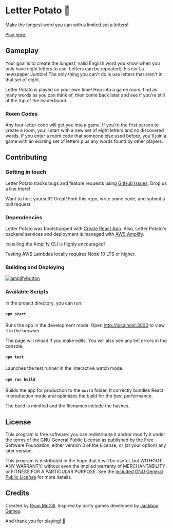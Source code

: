 # Letter Potato 🥔

Make the longest word you can with a limited set a letters!

[Play here.](TODO)

## Gameplay

Your goal is to create the longest, valid English word you know when you only have
eight letters to use. Letters can be repeated; this isn't a newspaper Jumble! The
only thing you can't do is use letters that aren't in that set of eight.

Letter Potato is played on your own time! Hop into a game room, find as many words
as you can think of, then come back later and see if you're still at the top of the
leaderboard.

### Room Codes

Any four-letter code will get you into a game. If you're the first person to
create a room, you'll start with a new set of eight letters and no discovered words.
If you enter a room code that someone else used before, you'll join a game with an
existing set of letters plus any words found by other players.

## Contributing

### Getting in touch
Letter Potato tracks bugs and feature requests using [GitHub Issues](https://github.com/rydash/letter-potato/issues). Drop us a line there!

Want to fix it yourself? Great! Fork this repo, write some code, and submit a pull request.

### Dependencies

Letter Potato was bootstrapped with [Create React App](https://github.com/facebook/create-react-app).
Also, Letter Potato's backend services and deployment is managed with [AWS Amplify](https://aws-amplify.github.io/docs/).

Installing the Amplify CLI is highly encouraged!

Testing AWS Lambdas locally requires Node 10 LTS or higher.

### Building and Deploying

[![amplifybutton](https://oneclick.amplifyapp.com/button.svg)](https://console.aws.amazon.com/amplify/home#/deploy?repo=https://github.com/rydash/letter-potato)

### Available Scripts

In the project directory, you can run:

#### `npm start`

Runs the app in the development mode.
Open [http://localhost:3000](http://localhost:3000) to view it in the browser.

The page will reload if you make edits.
You will also see any lint errors in the console.

#### `npm test`

Launches the test runner in the interactive watch mode.

#### `npm run build`

Builds the app for production to the `build` folder.
It correctly bundles React in production mode and optimizes the build for the best performance.

The build is minified and the filenames include the hashes.

## License
This program is free software: you can redistribute it and/or modify
it under the terms of the GNU General Public License as published by
the Free Software Foundation, either version 3 of the License, or
(at your option) any later version.

This program is distributed in the hope that it will be useful,
but WITHOUT ANY WARRANTY; without even the implied warranty of
MERCHANTABILITY or FITNESS FOR A PARTICULAR PURPOSE. See the
[included GNU General Public License](./LICENSE.md) for more details.

## Credits
Created by [Ryan McGill](mailto:ryanalanmcgill+letterpotato@gmail.com). Inspired by party games developed by [Jackbox Games](https://jackboxgames.com/games/).

And thank _you_ for playing! 🌈
